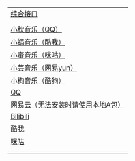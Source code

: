 |                                                                                           |
|-------------------------------------------------------------------------------------------|
| [综合接口](https://musicfreepluginshub.2020818.xyz/plugins.json)                              |
| []()                                                                                      |
| [小秋音乐（QQ）](https://raw.niuma666bet.buzz/Huibq/keep-alive/master/Music_Free/xiaoqiu.js)    |
| [小蜗音乐（酷我）](https://raw.niuma666bet.buzz/Huibq/keep-alive/master/Music_Free/xiaowo.js)     |
| [小蜜音乐（咪咕）](https://raw.niuma666bet.buzz/Huibq/keep-alive/master/Music_Free/xiaomi.js)     |
| [小芸音乐（网易yun）](https://raw.niuma666bet.buzz/Huibq/keep-alive/master/Music_Free/xiaoyun.js) |
| [小枸音乐（酷狗）](https://raw.niuma666bet.buzz/Huibq/keep-alive/master/Music_Free/xiaogou.js)    |
| [QQ](http://adad23u.appinstall.life/dist/qq/index.js)                                     |
| [网易云（无法安装时请使用本地A包）](https://gitee.com/raycn120/musicfree/raw/master/netease.js)           |
| [Bilibili](http://adad23u.appinstall.life/dist/bilibili/index.js)                         |
| [酷我](http://adad23u.appinstall.life/dist/kuwo/index.js)                                   |
| [咪咕](http://adad23u.appinstall.life/dist/migu/index.js)                                   |
| []()                                                                                      |
|                                                                                           |
